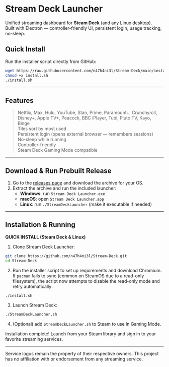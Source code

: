 # Stream Deck Launcher

Unified streaming dashboard for **Steam Deck** (and any Linux desktop).  
Built with Electron — controller-friendly UI, persistent login, usage tracking, no-sleep.

## Quick Install

Run the installer script directly from GitHub:

```bash
wget https://raw.githubusercontent.com/n47h4ni3l/Stream-Deck/main/install.sh
chmod +x install.sh
./install.sh
```

---

## Features

> Netflix, Max, Hulu, YouTube, Stan, Prime, Paramount+, Crunchyroll, Disney+, Apple TV+, Peacock, BBC iPlayer, Tubi, Pluto TV, Kayo, Binge  
> Tiles sort by most used  
> Persistent login (opens external browser — remembers sessions)  
> No-sleep while running  
> Controller-friendly  
> Steam Deck Gaming Mode compatible  


---

## Download & Run Prebuilt Release

1. Go to the [releases page](https://github.com/n47h4ni3l/Stream-Deck/releases) and download the archive for your OS.
2. Extract the archive and run the included launcher:
   - **Windows**: run `Stream Deck Launcher.exe`
   - **macOS**: open `Stream Deck Launcher.app`
   - **Linux**: run `./StreamDeckLauncher` (make it executable if needed)

---

## Installation & Running
**QUICK INSTALL (Steam Deck & Linux)**

1. Clone Stream Deck Launcher:

```bash
git clone https://github.com/n47h4ni3l/Stream-Deck.git
cd Stream-Deck
```

2. Run the installer script to set up requirements and download Chromium. If `pacman` fails to sync (common on SteamOS due to a read-only filesystem), the script now attempts to disable the read-only mode and retry automatically:

```bash
./install.sh
```

3. Launch Stream Deck:

```bash
./StreamDeckLauncher.sh
```

4. (Optional) add `StreamDeckLauncher.sh` to Steam to use in Gaming Mode.

Installation complete! Launch from your Steam library and sign in to your favorite streaming services.

---

Service logos remain the property of their respective owners. This project has no affiliation with or endorsement from any streaming service.
